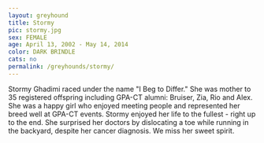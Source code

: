 ```yaml
---
layout: greyhound
title: Stormy
pic: stormy.jpg
sex: FEMALE
age: April 13, 2002 - May 14, 2014
color: DARK BRINDLE
cats: no
permalink: /greyhounds/stormy/
---
```



Stormy Ghadimi raced under the name "I Beg to Differ."  She was mother to 35 registered offspring including GPA-CT alumni: Bruiser, Zia, Rio and Alex.  She was a happy girl who enjoyed meeting people and represented her breed well at GPA-CT events.  Stormy enjoyed her life to the fullest - right up to the end.  She surprised her doctors by dislocating a toe while running in the backyard, despite her cancer diagnosis.  We miss her sweet spirit.
